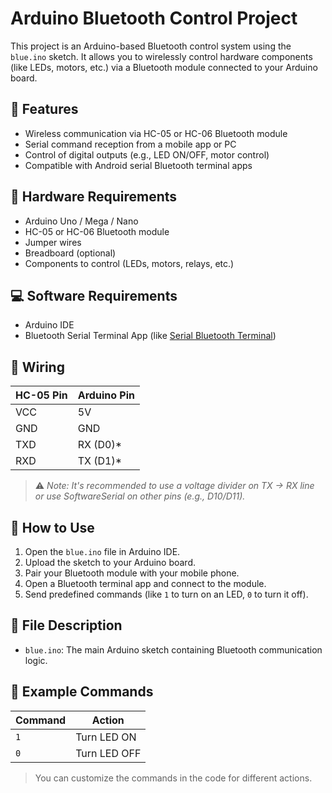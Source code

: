 # Arduino Bluetooth Control Project

This project is an Arduino-based Bluetooth control system using the `blue.ino` sketch. It allows you to wirelessly control hardware components (like LEDs, motors, etc.) via a Bluetooth module connected to your Arduino board.

## 🧰 Features

- Wireless communication via HC-05 or HC-06 Bluetooth module
- Serial command reception from a mobile app or PC
- Control of digital outputs (e.g., LED ON/OFF, motor control)
- Compatible with Android serial Bluetooth terminal apps

## 🔌 Hardware Requirements

- Arduino Uno / Mega / Nano
- HC-05 or HC-06 Bluetooth module
- Jumper wires
- Breadboard (optional)
- Components to control (LEDs, motors, relays, etc.)

## 💻 Software Requirements

- Arduino IDE
- Bluetooth Serial Terminal App (like [Serial Bluetooth Terminal](https://play.google.com/store/apps/details?id=de.kai_morich.serial_bluetooth_terminal))

## 🔧 Wiring

| HC-05 Pin | Arduino Pin |
|-----------|-------------|
| VCC       | 5V          |
| GND       | GND         |
| TXD       | RX (D0)\*   |
| RXD       | TX (D1)\*   |

> ⚠️ *Note: It's recommended to use a voltage divider on TX → RX line or use SoftwareSerial on other pins (e.g., D10/D11).*

## 🚀 How to Use

1. Open the `blue.ino` file in Arduino IDE.
2. Upload the sketch to your Arduino board.
3. Pair your Bluetooth module with your mobile phone.
4. Open a Bluetooth terminal app and connect to the module.
5. Send predefined commands (like `1` to turn on an LED, `0` to turn it off).

## 📂 File Description

- `blue.ino`: The main Arduino sketch containing Bluetooth communication logic.

## 📱 Example Commands

| Command | Action         |
|---------|----------------|
| `1`     | Turn LED ON     |
| `0`     | Turn LED OFF    |

> You can customize the commands in the code for different actions.


